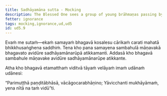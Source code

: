 ```yaml
---
title: Sadhāyamāna sutta - Mocking
description: The Blessed One sees a group of young brāhmaṇas passing by, appearing to be mocking.
fetter: ignorance
tags: mocking,ignorance,ud,ud5
id: ud5.9
---
```


Evaṁ me sutaṁ—ekaṁ samayaṁ bhagavā kosalesu cārikaṁ carati mahatā bhikkhusaṅghena saddhiṁ. Tena kho pana samayena sambahulā māṇavakā bhagavato avidūre sadhāyamānarūpā atikkamanti. Addasā kho bhagavā sambahule māṇavake avidūre sadhāyamānarūpe atikkante.

Atha kho bhagavā etamatthaṁ viditvā tāyaṁ velāyaṁ imaṁ udānaṁ udānesi:

“Parimuṭṭhā paṇḍitābhāsā,
vācāgocarabhāṇino;
Yāvicchanti mukhāyāmaṁ,
yena nītā na taṁ vidū”ti.
